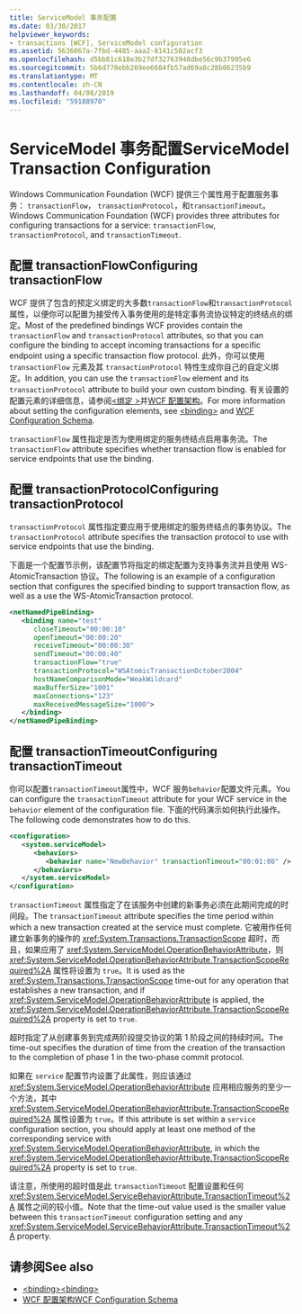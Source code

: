 ```yaml
---
title: ServiceModel 事务配置
ms.date: 03/30/2017
helpviewer_keywords:
- transactions [WCF], ServiceModel configuration
ms.assetid: 5636067a-7fbd-4485-aaa2-8141c502acf3
ms.openlocfilehash: d5bb81c618e3b27df32763948dbe56c9b37995e6
ms.sourcegitcommit: 5b6d778ebb269ee6684fb57ad69a8c28b06235b9
ms.translationtype: MT
ms.contentlocale: zh-CN
ms.lasthandoff: 04/08/2019
ms.locfileid: "59188970"
---
```

# <a name="servicemodel-transaction-configuration"></a><span data-ttu-id="e1068-102">ServiceModel 事务配置</span><span class="sxs-lookup"><span data-stu-id="e1068-102">ServiceModel Transaction Configuration</span></span>
<span data-ttu-id="e1068-103">Windows Communication Foundation (WCF) 提供三个属性用于配置服务事务： `transactionFlow`， `transactionProtocol`，和`transactionTimeout`。</span><span class="sxs-lookup"><span data-stu-id="e1068-103">Windows Communication Foundation (WCF) provides three attributes for configuring transactions for a service: `transactionFlow`, `transactionProtocol`, and `transactionTimeout`.</span></span>  
  
## <a name="configuring-transactionflow"></a><span data-ttu-id="e1068-104">配置 transactionFlow</span><span class="sxs-lookup"><span data-stu-id="e1068-104">Configuring transactionFlow</span></span>  
 <span data-ttu-id="e1068-105">WCF 提供了包含的预定义绑定的大多数`transactionFlow`和`transactionProtocol`属性，以便你可以配置为接受传入事务使用的是特定事务流协议特定的终结点的绑定。</span><span class="sxs-lookup"><span data-stu-id="e1068-105">Most of the predefined bindings WCF provides contain the `transactionFlow` and `transactionProtocol` attributes, so that you can configure the binding to accept incoming transactions for a specific endpoint using a specific transaction flow protocol.</span></span> <span data-ttu-id="e1068-106">此外，你可以使用 `transactionFlow` 元素及其 `transactionProtocol` 特性生成你自己的自定义绑定。</span><span class="sxs-lookup"><span data-stu-id="e1068-106">In addition, you can use the `transactionFlow` element and its `transactionProtocol` attribute to build your own custom binding.</span></span> <span data-ttu-id="e1068-107">有关设置的配置元素的详细信息，请参阅[\<绑定 >](../../../../docs/framework/misc/binding.md)并[WCF 配置架构](../../../../docs/framework/configure-apps/file-schema/wcf/index.md)。</span><span class="sxs-lookup"><span data-stu-id="e1068-107">For more information about setting the configuration elements, see [\<binding>](../../../../docs/framework/misc/binding.md) and [WCF Configuration Schema](../../../../docs/framework/configure-apps/file-schema/wcf/index.md).</span></span>  
  
 <span data-ttu-id="e1068-108">`transactionFlow` 属性指定是否为使用绑定的服务终结点启用事务流。</span><span class="sxs-lookup"><span data-stu-id="e1068-108">The `transactionFlow` attribute specifies whether transaction flow is enabled for service endpoints that use the binding.</span></span>  
  
## <a name="configuring-transactionprotocol"></a><span data-ttu-id="e1068-109">配置 transactionProtocol</span><span class="sxs-lookup"><span data-stu-id="e1068-109">Configuring transactionProtocol</span></span>  
 <span data-ttu-id="e1068-110">`transactionProtocol` 属性指定要应用于使用绑定的服务终结点的事务协议。</span><span class="sxs-lookup"><span data-stu-id="e1068-110">The `transactionProtocol` attribute specifies the transaction protocol to use with service endpoints that use the binding.</span></span>  
  
 <span data-ttu-id="e1068-111">下面是一个配置节示例，该配置节将指定的绑定配置为支持事务流并且使用 WS-AtomicTransaction 协议。</span><span class="sxs-lookup"><span data-stu-id="e1068-111">The following is an example of a configuration section that configures the specified binding to support transaction flow, as well as a use the WS-AtomicTransaction protocol.</span></span>  
  
```xml  
<netNamedPipeBinding>  
   <binding name="test"  
      closeTimeout="00:00:10"  
      openTimeout="00:00:20"   
      receiveTimeout="00:00:30"  
      sendTimeout="00:00:40"  
      transactionFlow="true"  
      transactionProtocol="WSAtomicTransactionOctober2004"  
      hostNameComparisonMode="WeakWildcard"  
      maxBufferSize="1001"  
      maxConnections="123"   
      maxReceivedMessageSize="1000">  
   </binding>  
</netNamedPipeBinding>  
```  
  
## <a name="configuring-transactiontimeout"></a><span data-ttu-id="e1068-112">配置 transactionTimeout</span><span class="sxs-lookup"><span data-stu-id="e1068-112">Configuring transactionTimeout</span></span>  
 <span data-ttu-id="e1068-113">你可以配置`transactionTimeout`属性中，WCF 服务`behavior`配置文件元素。</span><span class="sxs-lookup"><span data-stu-id="e1068-113">You can configure the `transactionTimeout` attribute for your WCF service in the `behavior` element of the configuration file.</span></span> <span data-ttu-id="e1068-114">下面的代码演示如何执行此操作。</span><span class="sxs-lookup"><span data-stu-id="e1068-114">The following code demonstrates how to do this.</span></span>  
  
```xml  
<configuration>  
   <system.serviceModel>  
      <behaviors>  
         <behavior name="NewBehavior" transactionTimeout="00:01:00" /> <!-- 1 minute timeout -->  
      </behaviors>  
   </system.serviceModel>  
</configuration>  
```  
  
 <span data-ttu-id="e1068-115">`transactionTimeout` 属性指定了在该服务中创建的新事务必须在此期间完成的时间段。</span><span class="sxs-lookup"><span data-stu-id="e1068-115">The `transactionTimeout` attribute specifies the time period within which a new transaction created at the service must complete.</span></span> <span data-ttu-id="e1068-116">它被用作任何建立新事务的操作的 <xref:System.Transactions.TransactionScope> 超时，而且，如果应用了 <xref:System.ServiceModel.OperationBehaviorAttribute>，则 <xref:System.ServiceModel.OperationBehaviorAttribute.TransactionScopeRequired%2A> 属性将设置为 `true`。</span><span class="sxs-lookup"><span data-stu-id="e1068-116">It is used as the <xref:System.Transactions.TransactionScope> time-out for any operation that establishes a new transaction, and if <xref:System.ServiceModel.OperationBehaviorAttribute> is applied, the <xref:System.ServiceModel.OperationBehaviorAttribute.TransactionScopeRequired%2A> property is set to `true`.</span></span>  
  
 <span data-ttu-id="e1068-117">超时指定了从创建事务到完成两阶段提交协议的第 1 阶段之间的持续时间。</span><span class="sxs-lookup"><span data-stu-id="e1068-117">The time-out specifies the duration of time from the creation of the transaction to the completion of phase 1 in the two-phase commit protocol.</span></span>  
  
 <span data-ttu-id="e1068-118">如果在 `service` 配置节内设置了此属性，则应该通过 <xref:System.ServiceModel.OperationBehaviorAttribute> 应用相应服务的至少一个方法，其中 <xref:System.ServiceModel.OperationBehaviorAttribute.TransactionScopeRequired%2A> 属性设置为 `true`。</span><span class="sxs-lookup"><span data-stu-id="e1068-118">If this attribute is set within a `service` configuration section, you should apply at least one method of the corresponding service with <xref:System.ServiceModel.OperationBehaviorAttribute>, in which the <xref:System.ServiceModel.OperationBehaviorAttribute.TransactionScopeRequired%2A> property is set to `true`.</span></span>  
  
 <span data-ttu-id="e1068-119">请注意，所使用的超时值是此 `transactionTimeout` 配置设置和任何 <xref:System.ServiceModel.ServiceBehaviorAttribute.TransactionTimeout%2A> 属性之间的较小值。</span><span class="sxs-lookup"><span data-stu-id="e1068-119">Note that the time-out value used is the smaller value between this `transactionTimeout` configuration setting and any <xref:System.ServiceModel.ServiceBehaviorAttribute.TransactionTimeout%2A> property.</span></span>  
  
## <a name="see-also"></a><span data-ttu-id="e1068-120">请参阅</span><span class="sxs-lookup"><span data-stu-id="e1068-120">See also</span></span>

- [<span data-ttu-id="e1068-121">\<binding></span><span class="sxs-lookup"><span data-stu-id="e1068-121">\<binding></span></span>](../../../../docs/framework/misc/binding.md)
- [<span data-ttu-id="e1068-122">WCF 配置架构</span><span class="sxs-lookup"><span data-stu-id="e1068-122">WCF Configuration Schema</span></span>](../../../../docs/framework/configure-apps/file-schema/wcf/index.md)
